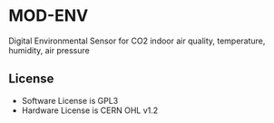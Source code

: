 # MOD-ENV
Digital Environmental Sensor for CO2 indoor air quality, temperature, humidity, air pressure

## License

* Software License is GPL3
* Hardware License is CERN OHL v1.2
